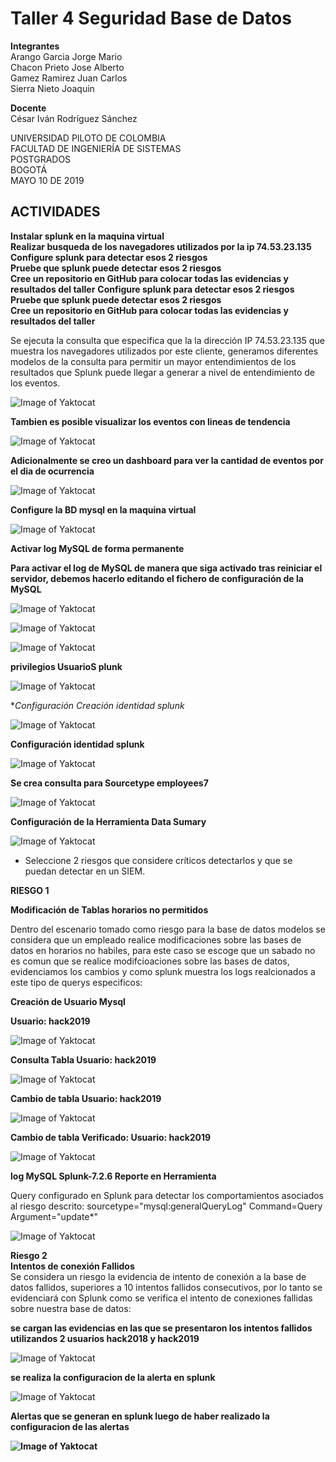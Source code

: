 # Taller 4 Seguridad Base de Datos   


**Integrantes**  
Arango Garcia Jorge Mario   
Chacon Prieto Jose Alberto   
Gamez Ramirez Juan Carlos   
Sierra Nieto Joaquin   
  
**Docente**   
César Iván Rodríguez Sánchez   
  
UNIVERSIDAD PILOTO DE COLOMBIA   
FACULTAD DE INGENIERÍA DE SISTEMAS   
POSTGRADOS   
BOGOTÁ   
MAYO 10 DE 2019  
  
  
## ACTIVIDADES

**Instalar splunk en la maquina virtual**    
**Realizar busqueda de los navegadores utilizados por la ip 74.53.23.135**   
**Configure splunk para detectar esos 2 riesgos**  
**Pruebe que splunk puede detectar esos 2 riesgos**  
**Cree un repositorio en GitHub para colocar todas las evidencias y resultados del taller** 
**Configure splunk para detectar esos 2 riesgos**    
**Pruebe que splunk puede detectar esos 2 riesgos**     
**Cree un repositorio en GitHub para colocar todas las evidencias y resultados del taller**    

  
    
Se ejecuta la consulta que especifica que la la dirección IP 74.53.23.135 que muestra los navegadores utilizados por este cliente, generamos diferentes modelos de la consulta para permitir un mayor entendimientos de los resultados que Splunk puede llegar a generar a nivel de entendimiento de los eventos.  

![Image of Yaktocat](https://github.com/jomaarango/Taller4G1/blob/Borradortaller4/Imagenes/Navegdoresutilizados2.JPG?raw=true)   

**Tambien es posible visualizar los eventos con lineas de tendencia**      

![Image of Yaktocat](https://github.com/jomaarango/Taller4G1/blob/Borradortaller4/Imagenes/busquedanavegadores.JPG) 

**Adicionalmente se creo un dashboard para ver la cantidad de eventos por el dia de ocurrencia**      

![Image of Yaktocat](https://github.com/jomaarango/Taller4G1/blob/Borradortaller4/Imagenes/dashboard.JPG) 

**Configure la BD mysql en la maquina virtual**      
    
![Image of Yaktocat](https://github.com/jomaarango/Taller4G1/blob/Borradortaller4/Imagenes/Confmysql.JPG)

**Activar log MySQL de forma permanente**    

**Para activar el log de MySQL de manera que siga activado tras reiniciar el servidor, debemos hacerlo editando el fichero de configuración de la MySQL**    

![Image of Yaktocat](https://github.com/jomaarango/Taller4G1/blob/Borradortaller4/Imagenes/Impormysql1.JPG)    

![Image of Yaktocat](https://github.com/jomaarango/Taller4G1/blob/Borradortaller4/Imagenes/Impormysql2.JPG)    

![Image of Yaktocat](https://github.com/jomaarango/Taller4G1/blob/Borradortaller4/Imagenes/creacionUsuarioMysql.PNG)    

**privilegios UsuarioS plunk**  

![Image of Yaktocat](https://github.com/jomaarango/Taller4G1/blob/Borradortaller4/Imagenes/privilegiosUsuarioSplunk.PNG)    

**Configuración Creación identidad splunk*  

![Image of Yaktocat](https://github.com/jomaarango/Taller4G1/blob/Borradortaller4/Imagenes/crear%20identidad.PNG)    

**Configuración identidad splunk**   

![Image of Yaktocat](https://github.com/jomaarango/Taller4G1/blob/Borradortaller4/Imagenes/identidadsplunk.PNG)    

**Se crea consulta para Sourcetype employees7**    

![Image of Yaktocat](https://github.com/jomaarango/Taller4G1/blob/Borradortaller4/Imagenes/consultaEventos7.PNG)  

**Configuración de la Herramienta Data Sumary** 

![Image of Yaktocat](https://github.com/jomaarango/Taller4G1/blob/Borradortaller4/Imagenes/DatSumary.PNG)  


* Seleccione 2 riesgos que considere críticos detectarlos y que se puedan detectar en un SIEM.  

**RIESGO 1** 

**Modificación de Tablas horarios no permitidos** 

Dentro del escenario tomado como riesgo para la base de datos modelos se considera que un empleado realice modificaciones sobre las bases de datos en horarios no habiles, para este caso se escoge que un sabado no es comun que se realice modifcioaciones sobre las bases de datos, evidenciamos los cambios y como splunk muestra los logs realcionados a este tipo de querys especificos: 

**Creación de Usuario Mysql**  

**Usuario: hack2019** 

![Image of Yaktocat](https://github.com/jomaarango/Taller4G1/blob/Borradortaller4/Imagenes/1_creacionUsuarioMysql.PNG)  

**Consulta Tabla Usuario: hack2019** 

![Image of Yaktocat](https://github.com/jomaarango/Taller4G1/blob/Borradortaller4/Imagenes/2_ConsultaTabla.PNG)  

**Cambio de tabla Usuario: hack2019** 

![Image of Yaktocat](https://github.com/jomaarango/Taller4G1/blob/Borradortaller4/Imagenes/3_cambiotabla.PNG)  

**Cambio de tabla Verificado: Usuario: hack2019** 

![Image of Yaktocat](https://github.com/jomaarango/Taller4G1/blob/Borradortaller4/Imagenes/4_cambioVerificado.PNG)

**log MySQL Splunk-7.2.6 Reporte en Herramienta**  


Query configurado en Splunk para detectar los comportamientos asociados al riesgo descrito: sourcetype="mysql:generalQueryLog" Command=Query Argument="update*"  


![Image of Yaktocat](https://github.com/jomaarango/Taller4G1/blob/Borradortaller4/Imagenes/5deteccionSplunk.PNG)  


**Riesgo 2**  
**Intentos de conexión Fallidos**  
Se considera un riesgo la evidencia de intento de conexión a la base de datos fallidos, superiores a 10 intentos fallidos consecutivos, por lo tanto se evidenciará con Splunk como se verifica el intento de conexiones fallidas sobre nuestra base de datos:    


**se cargan las evidencias en las que se presentaron los intentos fallidos utilizandos 2 usuarios hack2018 y hack2019**  

![Image of Yaktocat](https://github.com/jomaarango/Taller4G1/blob/Borradortaller4/Imagenes/6_faillogin.PNG)  

**se realiza la configuracion de la alerta en splunk**     

![Image of Yaktocat](https://github.com/jomaarango/Taller4G1/blob/Borradortaller4/Imagenes/8_configuracionAlerta.PNG)

**Alertas que se generan en splunk luego de haber realizado la configuracion de las alertas**   

**![Image of Yaktocat](https://github.com/jomaarango/Taller4G1/blob/Borradortaller4/Imagenes/7_decctionfaillogin.PNG)**  
